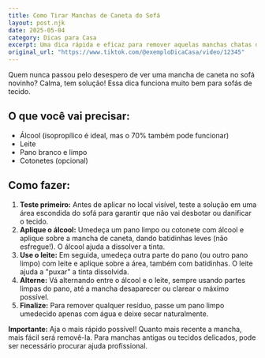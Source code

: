 ```yaml
---
title: Como Tirar Manchas de Caneta do Sofá
layout: post.njk
date: 2025-05-04
category: Dicas para Casa
excerpt: Uma dica rápida e eficaz para remover aquelas manchas chatas de caneta do seu sofá de tecido.
original_url: "https://www.tiktok.com/@exemploDicaCasa/video/12345"
---
```


Quem nunca passou pelo desespero de ver uma mancha de caneta no sofá novinho? Calma, tem solução! Essa dica funciona muito bem para sofás de tecido.

## O que você vai precisar:

*   Álcool (isopropílico é ideal, mas o 70% também pode funcionar)
*   Leite
*   Pano branco e limpo
*   Cotonetes (opcional)

## Como fazer:

1.  **Teste primeiro:** Antes de aplicar no local visível, teste a solução em uma área escondida do sofá para garantir que não vai desbotar ou danificar o tecido.
2.  **Aplique o álcool:** Umedeça um pano limpo ou cotonete com álcool e aplique sobre a mancha de caneta, dando batidinhas leves (não esfregue!). O álcool ajuda a dissolver a tinta.
3.  **Use o leite:** Em seguida, umedeça outra parte do pano (ou outro pano limpo) com leite e aplique sobre a área, também com batidinhas. O leite ajuda a "puxar" a tinta dissolvida.
4.  **Alterne:** Vá alternando entre o álcool e o leite, sempre usando partes limpas do pano, até a mancha desaparecer ou clarear o máximo possível.
5.  **Finalize:** Para remover qualquer resíduo, passe um pano limpo umedecido apenas com água e deixe secar naturalmente.

**Importante:** Aja o mais rápido possível! Quanto mais recente a mancha, mais fácil será removê-la. Para manchas antigas ou tecidos delicados, pode ser necessário procurar ajuda profissional.
